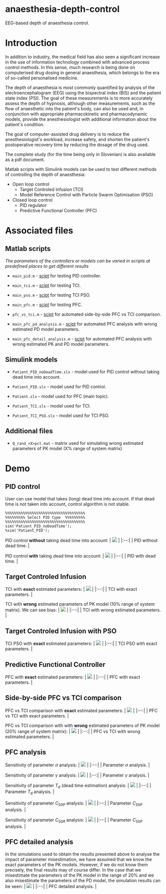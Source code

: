 # anaesthesia-depth-control
EEG-based depth of anaesthesia control.


# Introduction
In addition to industry, the medical field has also seen a significant increase in the use of information technology combined with advanced process control methods. In this sense, much research is being done on computerised drug dosing in general anaesthesia, which belongs to the era of so-called personalised medicine.

The depth of anaesthesia is most commonly quantified by analysis of the electroencephalogram (EEG) using the bispectral index (BIS) and the patient state index (PSI). The goal of these measurements is to more accurately assess the depth of hypnosis, although other measurements, such as the flow of anaesthetic into the patient's body, can also be used and, in conjunction with appropriate pharmacokinetic and pharmacodynamic models, provide the anesthesiologist with additional information about the patient's condition.

The goal of computer-assisted drug delivery is to reduce the anesthesiologist's workload, increase safety, and shorten the patient's postoperative recovery time by reducing the dosage of the drug used.

The complete study (for the time being only in Slovenian) is also available as a pdf document.

Matlab scripts with Simulink models can be used to test different methods of controlling the depth of anaesthesia:

 - Open loop control
     - Target Controled Infusion (TCI)
     - Model Reference Control with Particle Swarm Optimisation (PSO)
- Closed loop control
    - PID regulator
    - Predictive Functional Controller (PFC)

# Associated files

## Matlab scripts

*The parameters of the controllers or models can be varied in scripts at predefined places to get different results*

- `main_pid.m` - [scipt](#pid) for testing PID controller.

- `main_tci.m` - [scipt](#tci) for testing TCI.

- `main_pso.m` - [scipt](#tci-pso) for testing TCI PSO.

- `main_pfc.m` - [scipt](#pfc) for testing PFC.

- `pfc_vs_tci.m` - [scipt](#pfc-vs-tci) for automated side-by-side PFC vs TCI comparison.

- `main_pfc_pd_analysis.m` - [scipt](#pfc-pd-analysis) for automated PFC analysis with wrong estimated PD model parameters.

- `main_pfc_detail_analysis.m` - [scipt](#pfc-pd-detail-analysis) for automated PFC analysis with wrong estimated PK and PD model parameters.

## Simulink models

- `Patient_PID_noDeadTime.slx` - model used for PID control without taking dead time into account.

- `Patient_PID.slx` - model used for PID control.

- `Patient.slx` - model used for PFC (main topic).

- `Patient_TCI.slx` - model used for TCI.

- `Patient_TCI_PSO.slx` - model used for TCI PSO.

## Additional files
- `Q_rand_<X>pct.mat` - matrix used for simulating wrong estimated parameters of PK model (X% range of system matrix)


# Demo

## PID control<a id='pid'></a>

User can use model that takes (long) dead time into account. If that dead time is not taken into account, control algorithm is not stable.
```
%%%%%%%%%%%%%%%%%%%%%%%%%%%%%%%%%%%%
%%%%%%%%% Select PID type  %%%%%%%%%
%%%%%%%%%%%%%%%%%%%%%%%%%%%%%%%%%%%%
sim('Patient_PID_noDeadTime');
%sim('Patient_PID');
```
PID control **without** taking dead time into account:
| ![](/docs/img/reg_bis_pid_noDeadTime.png) |
|:--:| 
| PID without dead time. |

PID control **with** taking dead time into account:
| ![](/docs/img/reg_bis_pid.png) |
|:--:| 
| PID with dead time. |

## Target Controled Infusion<a id='tci'></a>

TCI with **exact** estimated parameters:
| ![](/docs/img/tci_exactParam_noDist.png) |
|:--:| 
| TCI with exact parameters. |


TCI with **wrong** estimated parameters of PK model (10% range of system matrix). We can see bias:
| ![](/docs/img/tci_10pctParam_noDist.png) |
|:--:| 
| TCI with wrong estimated parameters. |

## Target Controled Infusion with PSO<a id='tci-pso'></a>

TCI PSO with **exact** estimated parameters:
| ![](/docs/img/tci_pso_exactParam_noDist.png) |
|:--:| 
| TCI PSO with exact parameters. |


## Predictive Functional Controller<a id='pfc'></a>

PFC with **exact** estimated parameters:
| ![](/docs/img/reg_bis_pfc.png) |
|:--:| 
| PFC with exact parameters. |


## Side-by-side PFC vs TCI comparison<a id='pfc-vs-tci'></a>

PFC vs TCI comparison with **exact** estimated parameters:
| ![](/docs/img/PFC_vs_TCI_exactParam_noDist.png) |
|:--:| 
| PFC vs TCI with exact parameters. |

PFC vs TCI comparison with with **wrong** estimated parameters of PK model (20% range of system matrix):
| ![](/docs/img/PFC_vs_TCI_20pctParam_noDist.png) |
|:--:| 
| PFC vs TCI with wrong estimated parameters. |

## PFC analysis<a id='pfc-pd-analysis'></a>

Sensitivity of parameter $\sigma$ analysis:
| ![](/docs/img/PFC_pd_analysis_sigma.png) |
|:--:| 
| Parameter $\sigma$ analysis. |

Sensitivity of parameter $\gamma$ analysis:
| ![](/docs/img/PFC_pd_analysis_gamma.png) |
|:--:| 
| Parameter $\gamma$ analysis. |

Sensitivity of parameter $T_d$ (dead time estimation) analysis:
| ![](/docs/img/PFC_pd_analysis_mrtviCas.png) |
|:--:| 
| Parameter $T_d$ analysis. |

Sensitivity of parameter $C_{50P}$ analysis:
| ![](/docs/img/PFC_pd_analysis_c50p.png) |
|:--:| 
| Parameter $C_{50P}$ analysis. |

Sensitivity of parameter $C_{50R}$ analysis:
| ![](/docs/img/PFC_pd_analysis_c50r.png) |
|:--:| 
| Parameter $C_{50P}$ analysis. |

## PFC detailed analysis<a id='pfc-pd-detail-analysis'></a>

In the simulations used to obtain the results presented above to analyse the impact of parameter misestimation, we have assumed that we know the exact parameters of the PK models. However, if we do not know them precisely, the final results may of course differ. In the case that we misestimate the parameters of the PK model in the range of 20\% and we also misestimate the parameters of the PD model, the simulation results can be seen:
| ![](/docs/img/PFC_pk_pd_analysis.png) |
|:--:| 
| PFC detailed analysis. |


